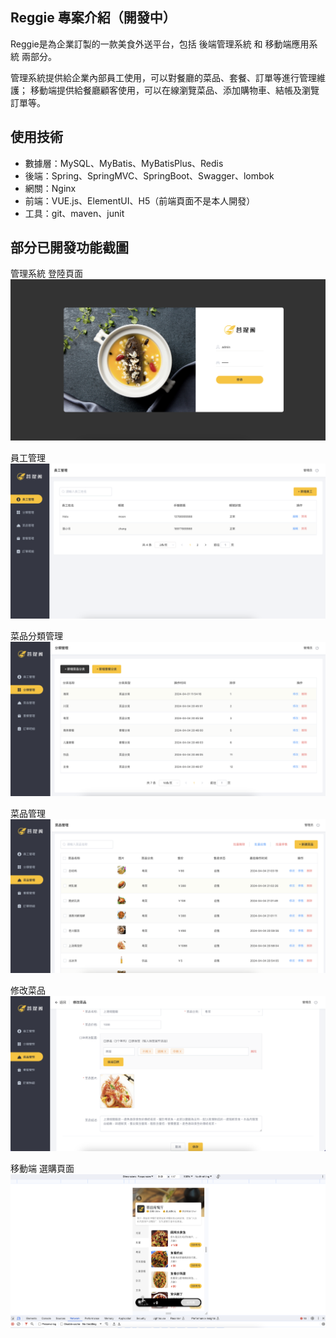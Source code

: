 ## Reggie 專案介紹（開發中）
Reggie是為企業訂製的一款美食外送平台，包括 後端管理系統 和 移動端應用系統 兩部分。

管理系統提供給企業內部員工使用，可以對餐廳的菜品、套餐、訂單等進行管理維護；
移動端提供給餐廳顧客使用，可以在線瀏覽菜品、添加購物車、結帳及瀏覽訂單等。

## 使用技術
* 數據層：MySQL、MyBatis、MyBatisPlus、Redis
* 後端：Spring、SpringMVC、SpringBoot、Swagger、lombok
* 網關：Nginx
* 前端：VUE.js、ElementUI、H5（前端頁面不是本人開發）
* 工具：git、maven、junit

## 部分已開發功能截圖
管理系統 登陸頁面
![image](https://raw.githubusercontent.com/imSurei/Reggie/master/pics/管理系統%20登陸頁面.png)

員工管理
![image](https://raw.githubusercontent.com/imSurei/Reggie/master/pics/員工管理.png)

菜品分類管理
![image](https://raw.githubusercontent.com/imSurei/Reggie/master/pics/菜品分類管理.png)

菜品管理
![image](https://raw.githubusercontent.com/imSurei/Reggie/master/pics/菜品管理.png)

修改菜品
![image](https://raw.githubusercontent.com/imSurei/Reggie/master/pics/修改菜品.png)

移動端 選購頁面
![image](https://raw.githubusercontent.com/imSurei/Reggie/master/pics/移動端選購頁面.png)
